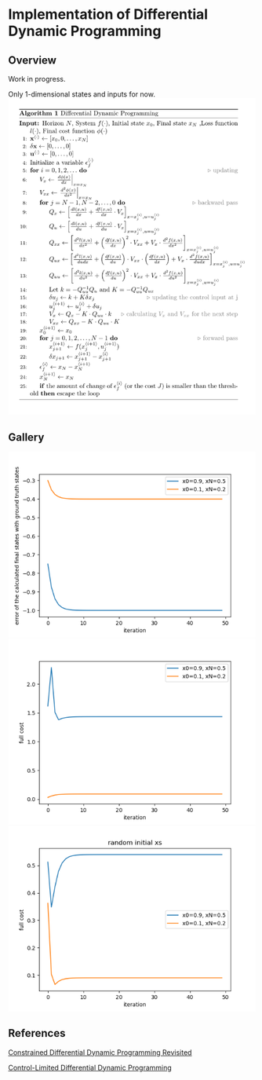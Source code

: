 # Implementation of Differential Dynamic Programming
## Overview
Work in progress. 

Only 1-dimensional states and inputs for now.
![pseudocode](./pcode.png)
## Gallery
![Errors](./Figure_1.png)
![Costs](./Figure_2.png)
![Random](./Figure_3.png)
## References
[Constrained Differential Dynamic Programming Revisited](https://arxiv.org/abs/2005.00985)

[Control-Limited Differential Dynamic Programming](https://homes.cs.washington.edu/~todorov/papers/TassaICRA14.pdf)